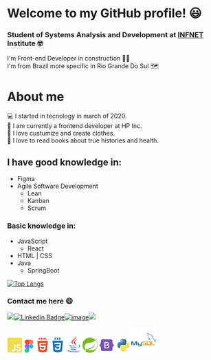 
# Welcome to my GitHub profile! 😃
### Student of  Systems Analysis and Development at <a href="https://www.infnet.edu.br/infnet" target="_blank">INFNET</a> Institute 🤓

I'm Front-end Developer in construction 👷‍♀️  
I'm from Brazil more specific in Rio Grande Do Sul 🗺️  



# About me

💻 I started in tecnology in march of 2020.  
🔭 I am currently a frontend developer at HP Inc.  
👚 I love custumize and create clothes.   
📖 I love to read books about true histories and health.

## I have good knowledge in:   
- Figma  
- Agile Software Development
   - Lean 
   - Kanban   
   - Scrum    
### Basic knowledge in:
- JavaScript   
  - React   
- HTML | CSS
- Java 
   - SpringBoot
   
[![Top Langs](https://github-readme-stats.vercel.app/api/top-langs/?username=soualine&layout=compact&theme=nightowl)](https://github.com/anuraghazra/github-readme-stats)


### Contact me here 😄
<a href="https://wa.me/<5551981199003>" target="_blank"><img src="https://img.shields.io/badge/WhatsApp-25D366?style=for-the-badge&logo=whatsapp&logoColor=white" target="_blank">[![Linkedin Badge](https://img.shields.io/badge/LinkedIn-0077B5?style=for-the-badge&logo=linkedin&logoColor=white)](https://www.linkedin.com/in/aline-s-souza/)[![image](https://img.shields.io/badge/Discord-7289DA?style=for-the-badge&logo=discord&logoColor=white)](https://discord.com/channels/AllySouza#7125)<a href="mailto:ds.aline@gmail.com" target="_blank"><img src="https://img.shields.io/badge/Gmail-D14836?style=for-the-badge&logo=gmail&logoColor=white" target="_blank"></a>

<img width="35px" src="https://raw.githubusercontent.com/devicons/devicon/master/icons/javascript/javascript-plain.svg"><img width="30px" src="https://raw.githubusercontent.com/devicons/devicon/master/icons/figma/figma-original.svg"><img width="35px" src="https://raw.githubusercontent.com/devicons/devicon/master/icons/html5/html5-plain-wordmark.svg"><img width="35px" src="https://raw.githubusercontent.com/devicons/devicon/master/icons/css3/css3-plain-wordmark.svg"><img width="40px" src="https://raw.githubusercontent.com/devicons/devicon/master/icons/java/java-original.svg"><img width="35px" src="https://raw.githubusercontent.com/devicons/devicon/master/icons/spring/spring-original.svg"> <img width="35px" src="https://raw.githubusercontent.com/devicons/devicon/master/icons/bootstrap/bootstrap-plain.svg"> <img width="35px" src="https://raw.githubusercontent.com/devicons/devicon/master/icons/python/python-original.svg"><img width="60px" src="https://raw.githubusercontent.com/devicons/devicon/master/icons/mysql/mysql-original-wordmark.svg">

